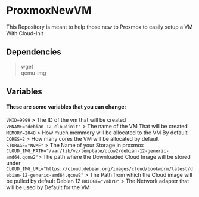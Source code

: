 # ProxmoxNewVM
This Repository is meant to help those new to Proxmox to easily setup a VM With Cloud-Init

## Dependencies
> wget <br>
> qemu-img


## Variables
#### These are some variables that you can change:
`VMID=9999` > The ID of the vm that will be created <br> 
`VMNAME="debian-12-cloudinit"` > The name of the VM That will be created<br>
`MEMORY=2048` > How much memmory will be allocated to the VM By default <br>
`CORES=2` > How many cores the VM will be allocated by default <br>
`STORAGE="NVME"` > The Name of your Storage in proxmox <br>
`CLOUD_IMG_PATH="/var/lib/vz/template/qcow2/debian-12-generic-amd64.qcow2"`> The path where the Downloaded Cloud Image will be stored under <br>
`CLOUD_IMG_URL="https://cloud.debian.org/images/cloud/bookworm/latest/debian-12-generic-amd64.qcow2"` > The Path from which the Cloud image will be pulled by default Debian 12
`BRIDGE="vmbr0"` > The Network adapter that will be used by Default for the VM
